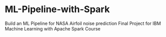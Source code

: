 # ML-Pipeline-with-Spark
Build an ML Pipeline for NASA Airfoil noise prediction
Final Project for IBM Machine Learning with Apache Spark Course
